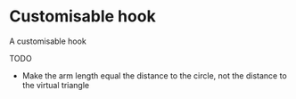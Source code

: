 # Customisable hook

A customisable hook

TODO

* Make the arm length equal the distance to the circle, not the distance to the virtual triangle
